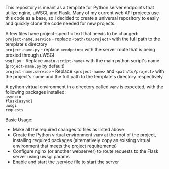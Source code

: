 This repository is meant as a template for Python server endpoints that utilize nginx, uWSGI, and Flask. Many of my current web API projects use this code as a base, so I decided to create a universal repository to easily and quickly clone the code needed for new projects.

A few files have project-specific text that needs to be changed:  
`project-name.service` - replace `<path/to/project>` with the full path to the template's directory  
`project-name.py` - replace `<endpoint>` with the server route that is being proxied through uWSGI  
`wsgi.py` - Replace `<main-script-name>` with the main python script's name (`project-name.py` by default)  
`project-name.service` - Replace `<project-name>` and `<path/to/project>` with the project's name and the full path to the template's directory respectively

A python virtual environment in a directory called `venv` is expected, with the following packages installed:  
`asyncio`  
`flask[async]`  
`uwsgi`  
`requests`

Basic Usage:  
- Make all the required changes to files as listed above  
- Create the Python virtual environment `venv` at the root of the project, installing required packages (alternatively copy an existing virtual environment that meets the project requirements)  
- Configure nginx (or another webserver) to route requests to the Flask server using uwsgi params  
- Enable and start the .service file to start the server
